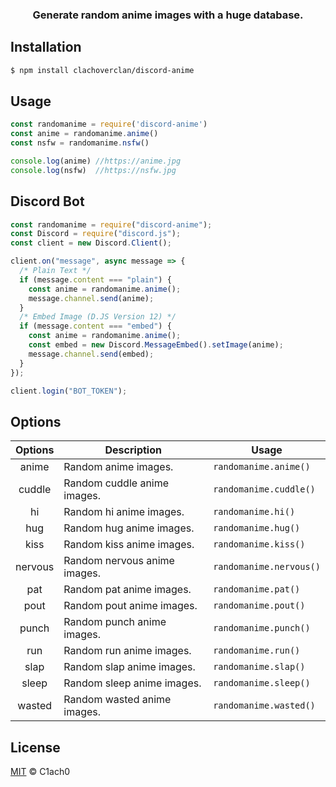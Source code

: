 <h3 align="center"><strong>Generate random anime images with a huge database.</strong></h3>

## Installation
```bash
$ npm install clachoverclan/discord-anime
```

## Usage
```javascript
const randomanime = require('discord-anime')
const anime = randomanime.anime()
const nsfw = randomanime.nsfw()

console.log(anime) //https://anime.jpg
console.log(nsfw)  //https://nsfw.jpg
```

## Discord Bot
```javascript
const randomanime = require("discord-anime");
const Discord = require("discord.js");
const client = new Discord.Client();

client.on("message", async message => {
  /* Plain Text */
  if (message.content === "plain") {
    const anime = randomanime.anime();
    message.channel.send(anime);
  }
  /* Embed Image (D.JS Version 12) */
  if (message.content === "embed") {
    const anime = randomanime.anime();
    const embed = new Discord.MessageEmbed().setImage(anime);
    message.channel.send(embed);
  }
});

client.login("BOT_TOKEN");
```

## Options
**Options** | **Description** | **Usage**
:---: | --- | ---
anime | Random anime images. | `randomanime.anime()`
cuddle | Random cuddle anime images. | `randomanime.cuddle()`
hi | Random hi anime images. | `randomanime.hi()`
hug | Random hug anime images. | `randomanime.hug()`
kiss | Random kiss anime images. | `randomanime.kiss()`
nervous | Random nervous anime images. | `randomanime.nervous()`
pat | Random pat anime images. | `randomanime.pat()`
pout | Random pout anime images. | `randomanime.pout()`
punch | Random punch anime images. | `randomanime.punch()`
run | Random run anime images. | `randomanime.run()`
slap | Random slap anime images. | `randomanime.slap()`
sleep | Random sleep anime images. | `randomanime.sleep()`
wasted | Random wasted anime images. | `randomanime.wasted()`

## License
[MIT](https://github.com/clachoverclan/discord-anime/blob/master/LICENSE) © C1ach0
